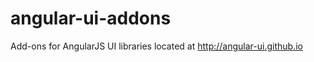 angular-ui-addons
=================

Add-ons for AngularJS UI libraries located at http://angular-ui.github.io
